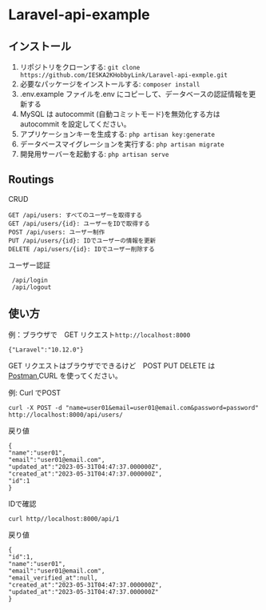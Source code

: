 # Laravel-api-example

## インストール

1. リポジトリをクローンする: `git clone https://github.com/IESKA2KHobbyLink/Laravel-api-exmple.git`
2. 必要なパッケージをインストールする: `composer install`
3. .env.example ファイルを.env にコピーして、データベースの認証情報を更新する
4. MySQL は autocommit (自動コミットモード)を無効化する方は　 autocommit を設定してください。
5. アプリケーションキーを生成する: `php artisan key:generate`
6. データベースマイグレーションを実行する: `php artisan migrate`
7. 開発用サーバーを起動する: `php artisan serve`

## Routings

CRUD
```
GET /api/users: すべてのユーザーを取得する
GET /api/users/{id}: ユーザーをIDで取得する
POST /api/users: ユーザー制作
PUT /api/users/{id}: IDでユーザーの情報を更新
DELETE /api/users/{id}: IDでユーザー削除する
```
ユーザー認証
```
 /api/login 
 /api/logout 
```
## 使い方
例：ブラウザで　GET リクエスト`http://localhost:8000` 
```
{"Laravel":"10.12.0"}
```
GET リクエストはブラウザでできるけど　POST PUT DELETE は　[Postman](https://www.postman.com/),CURL を使ってください。

例: Curl でPOST   
```
curl -X POST -d "name=user01&email=user01@email.com&password=password" http://localhost:8000/api/users/
```
戻り値
```
{
"name":"user01",
"email":"user01@email.com",
"updated_at":"2023-05-31T04:47:37.000000Z",
"created_at":"2023-05-31T04:47:37.000000Z",
"id":1
}
```
IDで確認
```
curl http//localhost:8000/api/1
```

戻り値
```
{
"id":1,
"name":"user01",
"email":"user01@email.com",
"email_verified_at":null,
"created_at":"2023-05-31T04:47:37.000000Z",
"updated_at":"2023-05-31T04:47:37.000000Z"
}
```


